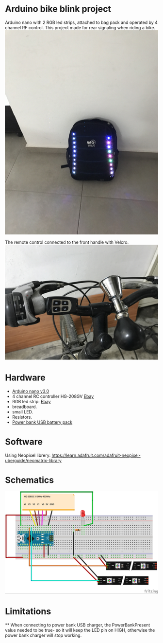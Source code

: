 # Arduino bike blink project
Arduino nano with 2 RGB led strips, attached to bag pack and operated by 4 channel RF control.
This project made for rear signaling when riding a bike.
![N|Handle image](https://github.com/sdebby/Arduino_bike_blink/blob/master/Images/15.jpg)

The remote control connected to the front handle with Velcro.
![N|Handle image](https://github.com/sdebby/Arduino_bike_blink/blob/master/Images/26.jpg)

# Hardware
* [Arduino nano v3.0](http://www.ebay.com/itm/162002876661?_trksid=p2057872.m2749.l2649&ssPageName=STRK%3AMEBIDX%3AIT)
* 4 channel RC controller HG-208GV [Ebay](http://www.ebay.com/itm/302026064369?_trksid=p2057872.m2749.l2649&ssPageName=STRK%3AMEBIDX%3AIT)
* RGB led strip: [Ebay](http://www.ebay.com/itm/5M-30LED-M-WS2812B-5050-RGB-LED-Strip-Light-Non-Waterproof-AddrKGsable-/252915006533?hash=item3ae2e8bc45:g:co0AAOSwT-FZCDmO)
* breadboard.
* small LED.
* Resistors.
* [Power bank USB battery pack](http://www.ebay.com/itm/5600mAh-Portable-Backup-Power-Bank-Battery-Charger-for-iPhone-6-6s-plus-5s-5c-/251696640957)

# Software
Using Neopixel librery: 
https://learn.adafruit.com/adafruit-neopixel-uberguide/neomatrix-library

# Schematics
![N|Schemaic image](https://github.com/sdebby/Arduino_bike_blink/blob/master/Code/170406%20Bike_Blink_v0_bb.jpg)

# Limitations
** When connecting to power bank USB charger, the PowerBankPresent value needed to be true- so it will keep the LED pin on HIGH, otherwise the power bank charger will stop working.
